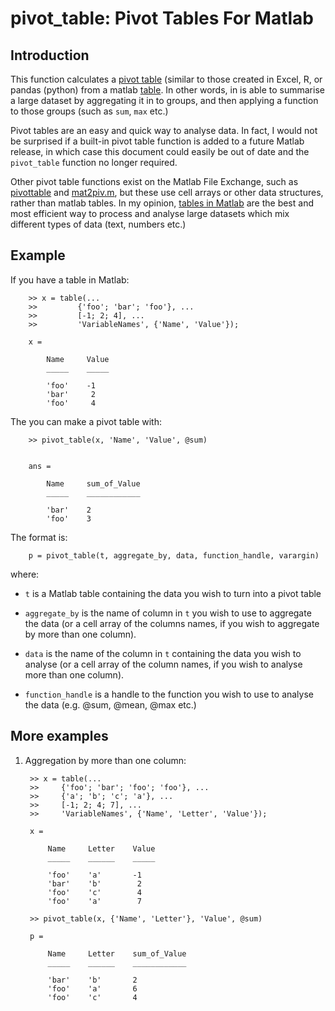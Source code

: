 # pivot_table: Pivot Tables For Matlab

## Introduction
This function calculates a [pivot table](https://en.wikipedia.org/wiki/Pivot_table) (similar to those created in Excel, R, or pandas (python) from a matlab [table](http://au.mathworks.com/help/matlab/ref/table.html). In other words, in is able to summarise a large dataset by aggregating it in to groups, and then applying a function to those groups (such as `sum`, `max` etc.)

Pivot tables are an easy and quick way to analyse data. In fact, I would not be surprised if a built-in pivot table function is added to a future Matlab release, in which case this document could easily be out of date and the `pivot_table` function no longer required.

Other pivot table functions exist on the Matlab File Exchange, such as [pivottable](https://au.mathworks.com/matlabcentral/fileexchange/30547-pivottable) and [mat2piv.m](https://au.mathworks.com/matlabcentral/fileexchange/47446-mat2piv-m), but these use cell arrays or other data structures, rather than matlab tables. In my opinion, [tables in Matlab](http://au.mathworks.com/help/matlab/ref/table.html) are the best and most efficient way to process and analyse large datasets which mix different types of data (text, numbers etc.)

## Example

If you have a table in Matlab:

        >> x = table(...
        >>         {'foo'; 'bar'; 'foo'}, ...
        >>         [-1; 2; 4], ...
        >>         'VariableNames', {'Name', 'Value'});

        x =

            Name     Value
            _____    _____

            'foo'    -1
            'bar'     2
            'foo'     4

The you can make a pivot table with:

        >> pivot_table(x, 'Name', 'Value', @sum)


        ans =

            Name     sum_of_Value
            _____    ____________

            'bar'    2
            'foo'    3

The format is:

        p = pivot_table(t, aggregate_by, data, function_handle, varargin)

where:
 - `t` is a Matlab table containing the data you wish to turn into a pivot table

 - `aggregate_by` is the name of column in `t` you wish to use to aggregate the data (or a cell array of the columns names, if you wish to aggregate by more than one column).

 - `data` is the name of the column in `t` containing the data you wish to analyse (or a cell array of the column names, if you wish to analyse more than one column).

 - `function_handle` is a handle to the function you wish to use to analyse the data (e.g. @sum, @mean, @max etc.)

## More examples

1. Aggregation by more than one column:

        >> x = table(...
        >>     {'foo'; 'bar'; 'foo'; 'foo'}, ...
        >>     {'a'; 'b'; 'c'; 'a'}, ...
        >>     [-1; 2; 4; 7], ...
        >>     'VariableNames', {'Name', 'Letter', 'Value'});

        x =

            Name     Letter    Value
            _____    ______    _____

            'foo'    'a'       -1
            'bar'    'b'        2
            'foo'    'c'        4
            'foo'    'a'        7

        >> pivot_table(x, {'Name', 'Letter'}, 'Value', @sum)

        p =

            Name     Letter    sum_of_Value
            _____    ______    ____________

            'bar'    'b'       2
            'foo'    'a'       6
            'foo'    'c'       4


